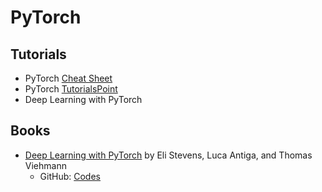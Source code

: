 # PyTorch
## Tutorials
- PyTorch <a href="https://pytorch.org/tutorials/beginner/ptcheat.html">Cheat Sheet</a>
- PyTorch <a href="https://www.tutorialspoint.com/pytorch/pytorch_tutorial.pdf">TutorialsPoint</a>
- Deep Learning with PyTorch
## Books
- <a href="https://pytorch.org/deep-learning-with-pytorch">Deep Learning with PyTorch</a> by Eli Stevens, Luca Antiga, and Thomas Viehmann
   - GitHub: <a href="https://github.com/deep-learning-with-pytorch/dlwpt-code">Codes</a>
